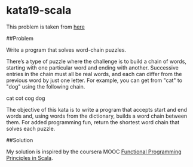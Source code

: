 kata19-scala
=====

This problem is taken from [here](http://codekata.pragprog.com/2007/01/kata_nineteen_w.html)

##Problem

Write a program that solves word-chain puzzles.

There’s a type of puzzle where the challenge is to build a chain of words, starting with one particular word and ending with another. Successive entries in the chain must all be real words, and each can differ from the previous word by just one letter. For example, you can get from "cat" to "dog" using the following chain.

cat
cot
cog
dog

The objective of this kata is to write a program that accepts start and end words and, using words from the dictionary, builds a word chain between them. For added programming fun, return the shortest word chain that solves each puzzle.

##Solution

My solution is inspired by the coursera MOOC [Functional Programming Principles in Scala](https://class.coursera.org/progfun-003).



